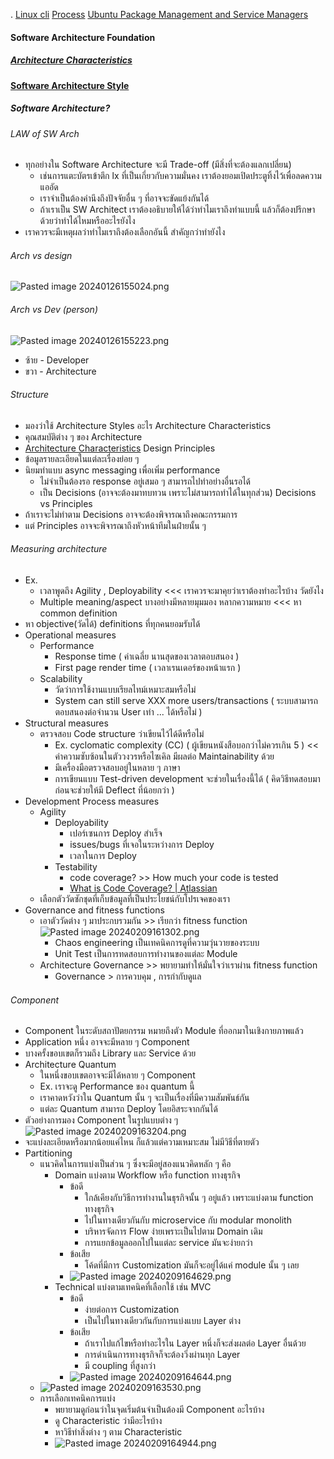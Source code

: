 .  [Linux cli](./Linux%20cli.md)
[Process](./Process.md)
[Ubuntu Package Management and Service Managers](./Ubuntu%20Package%20Management%20and%20Service%20Managers.md)
#### Software Architecture Foundation
##### [Architecture Characteristics](./Architecture%20Characteristics.md)
#### [Software Architecture Style](./Software%20Architecture%20Style.md)
##### Software Architecture?

###### LAW of SW Arch
- ทุกอย่างใน Software Architecture จะมี Trade-off (มีสิ่งที่จะต้องแลกเปลี่ยน)
	- เช่นการแตะบัตรเข้าตึก lx ที่เป็นเกี่ยวกับความมั่นคง เราต้องยอมเปิดประตูทิ้งไว้เพื่อลดความแออัด
	- เราจำเป็นต้องคำนึงถึงปัจจัยอื่น ๆ ที่อาจจะขัดแย้งกันได้
	- ถ้าเราเป็น SW Architect เราต้องอธิบายให้ได้ว่าทำไมเราถึงทำแบบนี้ แล้วก็ต้องปรึกษาด้วยว่าทำได้ไหมหรืออะไรยังไง
- เราควรจะมีเหตุผลว่าทำไมเราถึงต้องเลือกอันนี้ สำคัญกว่าทำยังไง
###### Arch vs design
![Pasted image 20240126155024.png](./Pasted%20image%2020240126155024.png)
###### Arch vs Dev (person)
![Pasted image 20240126155223.png](./Pasted%20image%2020240126155223.png)
- ซ้าย - Developer
- ขวา - Architecture
###### Structure
- มองว่าใช้ Architecture Styles อะไร
Architecture Characteristics
- คุณสมบัติต่าง ๆ ของ Architecture
- [Architecture Characteristics](./Architecture%20Characteristics.md)
Design Principles
- ข้อมูลรายละเอียดในแต่ละเรื่องย่อย ๆ
- นิยมทำแบบ async messaging เพื่อเพิ่ม performance
	- ไม่จำเป็นต้องรอ response อยู่เสมอ ๆ สามารถไปทำอย่างอื่นรอได้
	- เป็น Decisions (อาจจะต้องมาทบทวน เพราะไม่สามารถทำได้ในทุกส่วน)
Decisions vs Principles
- ถ้าเราจะไม่ทำตาม Decisions อาจจะต้องพิจารณาถึงคณะกรรมการ
- แต่ Principles อาจจะพิจารณาถึงหัวหน้าทีมในฝ่ายนั้น ๆ
###### Measuring architecture
- Ex.
	- เวลาพูดถึง Agility , Deployability <<< เราควรจะมาคุยว่าเราต้องทำอะไรบ้าง วัดยังไง
	- Multiple meaning/aspect บางอย่างมีหลายมุมมอง หลากความหมาย <<< หา common definition
- หา objective(วัดได้) definitions ที่ทุกคนยอมรับได้
- Operational measures 
	- Performance
		- Response time ( ค่าเฉลี่ย นานสุดของเวลาตอบสนอง )
		- First page render time ( เวลาเรนเดอร์ของหน้าแรก )
	- Scalability
		- วัดว่าการใช้งานแบบเรียลไทม์เหมาะสมหรือไม่
		- System can still serve XXX more users/transactions ( ระบบสามารถตอบสนองต่อจำนวน User เท่า ... ได้หรือไม่ )
- Structural measures
	- ตรวจสอบ Code structure ว่าเขียนไว้ได้ดีหรือไม่
		- Ex. cyclomatic complexity (CC) ( ผู้เขียนหนังสือบอกว่าไม่ควรเกิน 5 ) << ค่าความซับซ้อนในตัววงวรหรือไซเคิล มีผลต่อ Maintainability ด้วย
		- มีเครื่องมือตรวจสอบอยู่ในหลาย ๆ ภาษา
		- การเขียนแบบ Test-driven development จะช่วยในเรื่องนี้ได้ ( คิดวิธีทดสอบมาก่อนจะช่วยให้มี Deflect ที่น้อยกว่า )
- Development Process measures
	- Agility 
		- Deployability
			- เปอร์เซนการ Deploy สำเร็จ
			- issues/bugs ที่เจอในระหว่างการ Deploy
			- เวลาในการ Deploy
		- Testability
			- code coverage? >> How much your code is tested
			- [What is Code Coverage? | Atlassian](https://www.atlassian.com/continuous-delivery/software-testing/code-coverage)
	- เลือกตัววัดซักชุดที่เก็บข้อมูลที่เป็นประโยชน์กับโปรเจคของเรา
- Governance and fitness functions
	- เอาตัววัดต่าง ๆ มาประกบรวมกัน >> เรียกว่า fitness function![Pasted image 20240209161302.png](./Pasted%20image%2020240209161302.png)
		- Chaos engineering เป็นเทคนิคการดูที่ความวุ่นวายของระบบ
		- Unit Test เป็นการทดสอบการทำงานของแต่ละ Module
	- Architecture Governance >> พยายามทำให้มั่นใจว่าเราผ่าน fitness function
		- Governance > การควบคุม , การกำกับดูแล
###### Component
- Component ในระดับสถาปัตยกรรม หมายถึงตัว Module ที่ออกมาในเชิงกายภาพแล้ว
- Application หนึ่ง อาจจะมีหลาย ๆ Component
- บางครั้งขอบเขตก็รวมถึง Library และ Service ด้วย
- Architecture Quantum
	- ในหนึ่งขอบเขตอาจจะมีได้หลาย ๆ Component
	- Ex. เราจะดู Performance ของ quantum นี้
	- เราคาดหวังว่าใน Quantum นั้น ๆ จะเป็นเรื่องที่มีความสัมพันธ์กัน
	- แต่ละ Quantum สามารถ Deploy โดยอิสระจากกันได้
- ตัวอย่างการมอง Component ในรูปแบบต่าง ๆ ![Pasted image 20240209163204.png](./Pasted%20image%2020240209163204.png)
- จะแบ่งละเอียดหรือมากน้อยแค่ไหน ก็แล้วแต่ความเหมาะสม ไม่มีวิธีที่ตายตัว
- Partitioning
	- แนวคิดในการแบ่งเป็นส่วน ๆ ซึ่งจะมีอยู่สองแนวคิดหลัก ๆ คือ
		- Domain แบ่งตาม Workflow หรือ function ทางธุรกิจ
			- ข้อดี
				- ใกล้เคียงกับวิธีการทำงานในธุรกิจนั้น ๆ อยู่แล้ว เพราะแบ่งตาม function ทางธุรกิจ
				- ไปในทางเดียวกันกับ microservice กับ modular monolith
				- บริหารจัดการ Flow ง่ายเพราะเป็นไปตาม Domain เดิม
				- การแยกข้อมูลออกไปในแต่ละ service มันจะง่ายกว่า
			- ข้อเสีย
				- โค้ดที่มีการ Customization มันก็จะอยู่ได้แค่ module นั้น ๆ เลย
			- ![Pasted image 20240209164629.png](./Pasted%20image%2020240209164629.png)
		- Technical แบ่งตามเทคนิคที่เลือกใช้ เช่น MVC
			- ข้อดี
				- ง่ายต่อการ Customization
				- เป็นไปในทางเดียวกันกับการแบ่งแบบ Layer ต่าง
			- ข้อเสีย
				- ถ้าเราไปแก้ไขหรือทำอะไรใน Layer หนึ่งก็จะส่งผลต่อ Layer อื่นด้วย
				- การดำเนินการทางธุรกิจก็จะต้องวิ่งผ่านทุก Layer
				- มี coupling ที่สูงกว่า
			- ![Pasted image 20240209164644.png](./Pasted%20image%2020240209164644.png)
	- ![Pasted image 20240209163530.png](./Pasted%20image%2020240209163530.png)
	- การเลือกเทคนิคการแบ่ง
		- พยายามดูก่อนว่าในจุดเริ่มต้นจำเป็นต้องมี Component อะไรบ้าง
		- ดู Characteristic ว่ามีอะไรบ้าง
		- หาวิธีทำสิ่งต่าง ๆ ตาม Characteristic
		- ![Pasted image 20240209164944.png](./Pasted%20image%2020240209164944.png)
